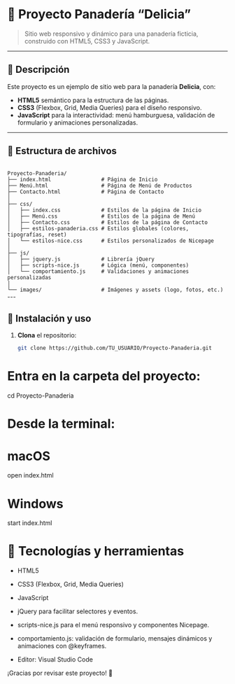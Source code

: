 # 🍞 Proyecto Panadería “Delicia”

> Sitio web responsivo y dinámico para una panadería ficticia, construido con HTML5, CSS3 y JavaScript.

---

## 📖 Descripción

Este proyecto es un ejemplo de sitio web para la panadería **Delicia**, con:

- **HTML5** semántico para la estructura de las páginas.  
- **CSS3** (Flexbox, Grid, Media Queries) para el diseño responsivo.  
- **JavaScript** para la interactividad: menú hamburguesa, validación de formulario y animaciones personalizadas.

---

## 📂 Estructura de archivos

<code>
Proyecto-Panaderia/
├── index.html                # Página de Inicio
├── Menú.html                 # Página de Menú de Productos
├── Contacto.html             # Página de Contacto
│
├── css/
│   ├── index.css             # Estilos de la página de Inicio
│   ├── Menú.css              # Estilos de la página de Menú
│   ├── Contacto.css          # Estilos de la página de Contacto
│   ├── estilos-panaderia.css # Estilos globales (colores, tipografías, reset)
│   └── estilos-nice.css      # Estilos personalizados de Nicepage
│
├── js/
│   ├── jquery.js             # Librería jQuery
│   ├── scripts-nice.js       # Lógica (menú, componentes)
│   └── comportamiento.js     # Validaciones y animaciones personalizadas
│
└── images/                   # Imágenes y assets (logo, fotos, etc.)
</code>  
---

## 🚀 Instalación y uso

1. **Clona** el repositorio:  
   ```bash
   git clone https://github.com/TU_USUARIO/Proyecto-Panaderia.git
# Entra en la carpeta del proyecto:
cd Proyecto-Panaderia

# Desde la terminal:
# macOS
open index.html

# Windows
start index.html

# 🎨 Tecnologías y herramientas
- HTML5

- CSS3 (Flexbox, Grid, Media Queries)

- JavaScript

- jQuery para facilitar selectores y eventos.

- scripts-nice.js para el menú responsivo y componentes Nicepage.

- comportamiento.js: validación de formulario, mensajes dinámicos y animaciones con @keyframes.

- Editor: Visual Studio Code

¡Gracias por revisar este proyecto! 🌟
